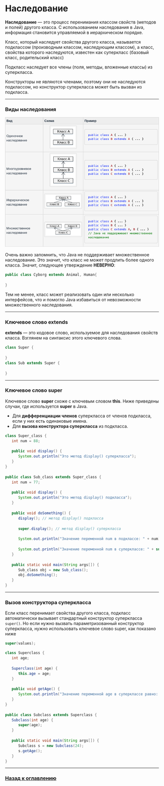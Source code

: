 # Наследование

**Наследование** — это процесс перенимания классом свойств (методов и полей) другого класса.
С использованием наследования в Java, информация становится управляемой в иерархическом порядке.

Класс, который наследует свойства другого класса, называется подклассом (производным классом, наследующим классом),
а класс, свойства которого наследуются, известен как суперкласс (базовый класс, родительский класс)

Подкласс наследует все члены (поля, методы, вложенные классы) из суперкласса.

Конструкторы не являются членами, поэтому они не наследуются подклассом,
но конструктор суперкласса может быть вызван из подкласса.

---

### Виды наследования

![](./inheritance_types.png)

Очень важно запомнить, что Java не поддерживает множественное наследование.
Это значит, что класс не может продлить более одного класса.
Значит, следующее утверждение **НЕВЕРНО**:

```java
public class Cyborg extends Animal, Human{
    
}
```

Тем не менее, класс может реализовать один или несколько интерфейсов,
что и помогло Java избавиться от невозможности множественного наследования.

---

### Ключевое слово extends

**extends** — это кодовое слово, используемое для наследования свойств класса.
Взглянем на синтаксис этого ключевого слова.

```java
class Super {

}
class Sub extends Super {

}
```

---

### Ключевое слово super

Ключевое слово **super** схоже с ключевым словом **this**. Ниже приведены случаи, где используется **super** в Java.

- Для **дифференциации членов** суперкласса от членов подкласса, если у них есть одинаковые имена.
- Для **вызова конструктора суперкласса** из подкласса.

```java
class Super_class {
   int num = 88;

   public void display() {
      System.out.println("Это метод display() суперкласса");
   }
}

public class Sub_class extends Super_class {
   int num = 77;

   public void display() {
      System.out.println("Это метод display() подкласса");
   }

   public void doSomething() {
      display(); // метод display() подкласса

      super.display(); // метод display() суперкласса

      System.out.println("Значение переменной num в подклассе: " + num); // значение переменной num подкласса

      System.out.println("Значение переменной num в суперклассе: " + super.num); // значение переменной num суперкласса
   }

   public static void main(String args[]) {
      Sub_class obj = new Sub_class();
      obj.doSomething();
   }
}
```

---

### Вызов конструктора суперкласса

Если класс перенимает свойства другого класса, подкласс автоматически вызывает стандартный конструктор суперкласса `super()`.
Но если нужно вызвать параметризованный конструктор суперкласса, нужно использовать ключевое слово super, как показано ниже

```java
super(values);
```

```java
class Superclass {
   int age;

   Superclass(int age) {
      this.age = age; 		 
   }

   public void getAge() {
      System.out.println("Значение переменной age в суперклассе равно: " + age);
   }
}

public class Subclass extends Superclass {
   Subclass(int age) {
      super(age);
   }

   public static void main(String args[]) {
      Subclass s = new Subclass(24);
      s.getAge();
   }
}
```

---

### [Назад к оглавлению](./README.md)